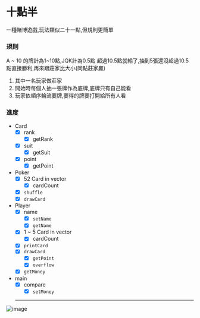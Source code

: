 # 十點半

一種賭博遊戲,玩法類似二十一點,但規則更簡單

### 規則

A ~ 10 的牌計為1~10點,JQK計為0.5點
超過10.5點就輸了,抽到5張還沒超過10.5點直接勝利,再來跟莊家比大小(同點莊家贏)

1. 其中一名玩家做莊家
2. 開始時每個人抽一張牌作為底牌,底牌只有自己能看
3. 玩家依順序輪流要牌,要得的牌要打開給所有人看

### 進度

- Card
    - [x] rank
        - [x] getRank
    - [x] suit
        - [x] getSuit
    - [x] point
        - [x] getPoint
- Poker 
    - [x] 52 Card in vector 
        - [x] cardCount
    - [x] `shuffle`
    - [x] `drawCard`

- Player
    - [x] name
        - [x] `setName`
        - [x] `getName`
    - [x] 1 ~ 5 Card in vector
        - [x] cardCount
    - [x] `printCard`
    - [x] `drawCard`
        - [x] `getPoint`
        - [x] `overflow`
    - [x] `getMoney`

- main
    - [x] compare
        - [x] `setMoney`
    
    ---------------------------------------

![image](https://github.com/WENTUTRE/10-30/blob/master/screen_shot.png)